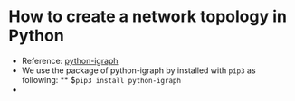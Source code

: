 # How to create a network topology in Python
- Reference: [python-igraph](https://igraph.org/python/)
- We use the package of python-igraph by installed with `pip3` as following:
** $`pip3 install python-igraph`
-   
